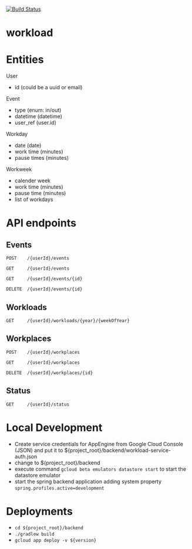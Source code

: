 [![Build Status](https://travis-ci.org/FriendsOfDo/workload.svg?branch=master)](https://travis-ci.org/FriendsOfDo/workload)

# workload

# Entities

User
 - id (could be a uuid or email)

Event
 - type (enum: in/out)
 - datetime (datetime)
 - user_ref (user.id)
 
Workday
 - date (date)
 - work time (minutes)
 - pause times (minutes)
 
Workweek
 - calender week
 - work time (minutes)
 - pause time (minutes)
 - list of workdays
 
# API endpoints
## Events
`POST    /{userId}/events`

`GET     /{userId}/events`

`GET     /{userId}/events/{id}`

`DELETE  /{userId}/events/{id}`

## Workloads
`GET     /{userId}/workloads/{year}/{weekOfYear}`

## Workplaces
`POST    /{userId}/workplaces`

`GET     /{userId}/workplaces`

`DELETE  /{userId}/workplaces/{id}`

## Status
`GET     /{userId}/status`


# Local Development
- Create service credentials for AppEngine from Google Cloud Console (JSON) and put it to ${project_root}/backend/workload-service-auth.json
- change to ${project_root}/backend
- execute command `gcloud beta emulators datastore start` to start the datastore emulator
- start the spring backend application adding system property `spring.profiles.active=development`

# Deployments
- `cd ${project_root}/backend`
- `./gradlew build`
- `gcloud app deploy -v ${version}`
